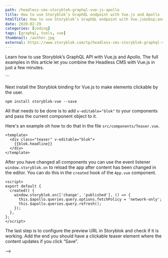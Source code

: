 ```yaml
---
path: /headless-cms-storyblok-graphql-vue-js-apollo
title: How to use Storyblok’s GraphQL endpoint with Vue.js and Apollo
htmlTitle: How to use Storyblok’s GraphQL endpoint with Vue.js&nbsp;and&nbsp;Apollo
date: 2020-02-29
categories: [coding]
tags: [graphql, tools, vue]
thumbnail: /author.jpg
external: https://www.storyblok.com/tp/headless-cms-storyblok-graphql-vue-js-apollo
---
```


Learn how to use Storyblok’s GraphQL API with Vue.js and Apollo. The full examples in this article let you combine the Headless CMS with Vue.js in just a few minutes.

<!--

In this tutorial, you will learn how to use Storyblok's GraphQL API with Vue.js and Apollo.

## Setup

If you haven't already please install the latest Vue CLI globally.

```
npm install -g @vue/cli
```

Let’s start with setting up the project using Vue CLI.

```
vue create storyblok-graphql-vue-apollo
cd storyblok-graphql-vue-apollo
npm run serve
```

Next we'll install the GraphQL client and Vue.js bindings.

```
npm install --save vue-apollo graphql apollo-boost
```

## Initialize the GraphQL client

Open the file `src/main.js` and initialize the Apollo client with Storyblok's GraphQL endpoint `https://gapi.storyblok.com/v1/api`.

Grab the “preview” token from your Storyblok space and set it as header for every request.

```js
import Vue from 'vue';

import ApolloClient from 'apollo-boost';
import VueApollo from 'vue-apollo';

import App from './App.vue';

const apolloClient = new ApolloClient({
  uri: 'https://gapi.storyblok.com/v1/api',
  headers: {
    token: 'YOUR_TOKEN',
    version: 'draft',
  },
});

const apolloProvider = new VueApollo({
  defaultClient: apolloClient,
});

Vue.use(VueApollo);

new Vue({
  apolloProvider,
  render: (h) => h(App),
}).$mount('#app');
```

## Make your first GraphQL query

Storyblok's GraphQL schema is generated from your content types.

For every content type Storyblok generates two fields.

* One for receiving a single item: [Humanized Name]Item
* And one for receiving a multiple items: [Humanized Name]Items

So if you have created a content type with the name `page` you will have the fields `PageItem` and `PageItems` in GraphQL.

To get the documented schema definition of your content type you can use theGraphQL playground. Exchange `YOUR_TOKEN` with your “preview” token and open the link `http://gapi-browser.storyblok.com/?token=YOUR_TOKEN`.

In the following example we query the `home` content item and output the page name in `src/App.vue`.

```vue
<template>
  <div id="app">
    <ApolloQuery
      :query="gql => gql`
        query PageItemQuery($id: ID!) {
          PageItem(id: $id) {
            name
          }
        }
      `"
      :variables="{ id: 'home' }">
      <template v-slot="{ result: { loading, error, data } }">
        <div v-if="loading" class="loading apollo">Loading...</div>
        <div v-else-if="error" class="error apollo">An error occurred</div>
        <div v-else-if="data" class="result apollo">{{data.PageItem.name}}</div>
        <div v-else class="no-result apollo">No result :(</div>
      </template>
    </ApolloQuery>
  </div>
</template>
```

You need to configure your project to transpile the `gql` string template tag in `vue.config.js`.

```js
module.exports = {
  chainWebpack: (config) => {
    config.module
      .rule('vue')
      .use('vue-loader')
      .loader('vue-loader')
      .tap((options) => {
        options.transpileOptions = {
          transforms: {
            dangerousTaggedTemplateString: true,
          },
        };
        return options;
      });
  },
};
```

## How to render nested components

Storyblok has components as first class citizens on board. This means that you can easily create advanced layouts and nest components inside each other. In the next step we will create a few more Vue.js components to render the demo content that you get when you create a new Storyblok space.

First change `App.vue` to render dynamic components. After that we'll create the missing components.

```vue
<template>
  <div id="app">
    <ApolloQuery
      :query="gql => gql`
        query PageItemQuery($id: ID!) {
          PageItem(id: $id) {
            id
            slug
            content {
              _uid
              component
              body
            }
          }
        }
      `"
      :variables="{ id: 'home' }">
      <template v-slot="{ result: { loading, error, data } }">
        <div v-if="loading" class="loading apollo">Loading...</div>
        <div v-else-if="error" class="error apollo">An error occurred</div>
        <div v-else-if="data" class="result apollo">
          <component :blok="data.PageItem.content" :is="data.PageItem.content.component"/>
        </div>
        <div v-else class="no-result apollo">No result :(</div>
      </template>
    </ApolloQuery>
  </div>
</template>
```

### Create src/components/Page.vue

```vue
<template>
  <div>
    <template v-for="item in blok.body">
      <component :key="item._uid" :blok="item" :is="item.component"></component>
    </template>
  </div>
</template>

<script>
export default {
  props: ['blok'],
};
</script>
```

## Create src/components/Grid.vue

```vue
<template>
  <div class="grid">
    <template v-for="item in blok.columns">
      <component :key="item._uid" :blok="item" :is="item.component"></component>
    </template>
  </div>
</template>

<script>
export default {
  props: ['blok'],
};
</script>
```

### Create src/components/Feature.vue

```vue
<template>
  <div class="column feature">
    {{blok.name}}
  </div>
</template>

<script>
export default {
  props: ['blok'],
};
</script>
```

### Create src/components/Teaser.vue

```vue
<template>
  <div class="teaser">
    {{blok.headline}}
  </div>
</template>

<script>
export default {
  props: ['blok'],
};
</script>
```

Now you register all components in `src/main.js`.

```js
import Vue from 'vue';

import ApolloClient from 'apollo-boost';
import VueApollo from 'vue-apollo';

import Page from '@/components/Page.vue';
import Grid from '@/components/Grid.vue';
import Feature from '@/components/Feature.vue';
import Teaser from '@/components/Teaser.vue';
import App from './App.vue';

const apolloClient = new ApolloClient({
  uri: 'https://gapi.storyblok.com/v1/api',
  headers: {
    token: 'YOUR_TOKEN',
    version: 'draft',
  },
});

const apolloProvider = new VueApollo({
  defaultClient: apolloClient,
});

Vue.use(VueApollo);

Vue.component('page', Page);
Vue.component('grid', Grid);
Vue.component('feature', Feature);
Vue.component('teaser', Teaser);

new Vue({
  apolloProvider,
  render: (h) => h(App),
}).$mount('#app');
```

At the end (with some CSS added) you should have the following result when opening your app in the browser:

![](storyblok-rendering.png)

## How to add Storyblok’s Visual Editor

Adding Storyblok’s visual editing capability just requires a few steps. Your content editors will thank you going for that little extra effort.

First add the Javascript bridge to the file `public/index.html` and replace `YOUR_TOKEN` with your “preview” token.

```
<!DOCTYPE html>
<html lang="en">
  <head>
    <meta charset="utf-8">
    <title><%= htmlWebpackPlugin.options.title %></title>
  </head>
  <body>
    <div id="app"></div>
    <script type="text/javascript" src="//app.storyblok.com/f/storyblok-latest.js?t=YOUR_TOKEN"></script>
    <!-- built files will be auto injected -->
  </body>
</html>
```

Next install the Storyblok binding for Vue.js to make elements clickable by the user.

```
npm install storyblok-vue --save
```

All that needs to be done is to add `v-editable="blok"` to your components and pass the current component object to it.

Here's an example oh how to do that in the file `src/components/Teaser.vue`.

```vue
<template>
  <div class="teaser" v-editable="blok">
    {{blok.headline}}
  </div>
</template>
```

After you have changed all components you can use the event listener `window.storyblok.on` to reload the app after content has been changed in the editor. You can do this in the `created` hook of the `App.vue` component.

```vue
<script>
export default {
  created() {
    window.storyblok.on(['change', 'published'], () => {
      this.$apollo.queries.query.options.fetchPolicy = 'network-only';
      this.$apollo.queries.query.refresh();
    });
  },
};
</script>
```

The last step is to configure the preview URL in Storyblok and check if it is working. Add the end you should have a clickable teaser element where the content updates if you click “Save”.

-->

